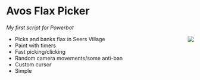 <h1>Avos Flax Picker</h1>
<i>My first script for Powerbot</i>

<ul align="left">
<img align="right" src="http://i.imgur.com/31rRvPM.jpg" />
<li height="400">Picks and banks flax in Seers Village</li>
<li>Paint with timers</li>
<li>Fast picking/clicking</li>
<li>Random camera movements/some anti-ban</li>
<li>Custom cursor</li>
<li>Simple</li>
</ul>
